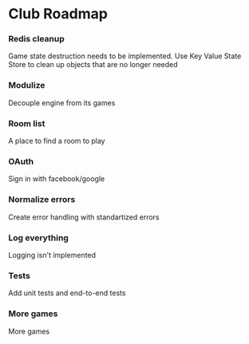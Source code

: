 # Club Roadmap

### Redis cleanup
Game state destruction needs to be implemented. Use Key Value State Store to clean up objects that are no longer needed

### Modulize
Decouple engine from its games

### Room list
A place to find a room to play

### OAuth
Sign in with facebook/google

### Normalize errors
Create error handling with standartized errors

### Log everything
Logging isn't implemented

### Tests
Add unit tests and end-to-end tests

### More games
More games

